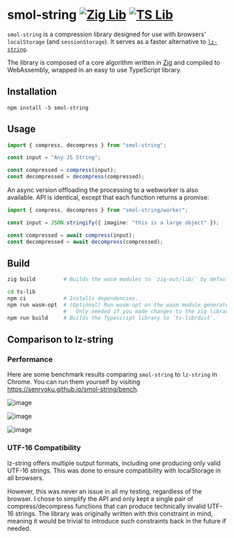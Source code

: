# smol-string [![Zig Lib](https://github.com/Senryoku/smol-string/actions/workflows/zig.yml/badge.svg)](https://github.com/Senryoku/smol-string/actions/workflows/zig.yml) [![TS Lib](https://github.com/Senryoku/smol-string/actions/workflows/ts-lib.yml/badge.svg)](https://github.com/Senryoku/smol-string/actions/workflows/ts-lib.yml)

`smol-string` is a compression library designed for use with browsers' `localStorage` (and `sessionStorage`). It serves as a faster alternative to [`lz-string`](https://github.com/pieroxy/lz-string).

The library is composed of a core algorithm written in [Zig](https://ziglang.org/) and compiled to WebAssembly, wrapped in an easy to use TypeScript library.

## Installation

```
npm install -S smol-string
```

## Usage

```ts
import { compress, decompress } from "smol-string";

const input = "Any JS String";

const compressed = compress(input);
const decompressed = decompress(compressed);
```

An async version offloading the processing to a webworker is also available. API is identical, except that each function returns a promise:

```ts
import { compress, decompress } from "smol-string/worker";

const input = JSON.stringify({ imagine: "this is a large object" });

const compressed = await compress(input);
const decompressed = await decompress(compressed);
```

## Build

```sh
zig build         # Builds the wasm modules to `zig-out/lib/` by default.
```

```sh
cd ts-lib
npm ci            # Installs dependencies.
npm run wasm-opt  # (Optional) Run wasm-opt on the wasm module generated by zig and copies it for the TS library. 
                  #   Only needed if you made changes to the zig library.
npm run build     # Builds the Typescript library to `ts-lib/dist`.
```

## Comparison to lz-string

### Performance

Here are some benchmark results comparing `smol-string` to `lz-string` in Chrome. You can run them yourself by visiting https://senryoku.github.io/smol-string/bench.

![image](https://github.com/Senryoku/smol-string/assets/1338143/20df3f76-959a-428b-8c50-c8f9fbcf1020)

![image](https://github.com/Senryoku/smol-string/assets/1338143/38d7ca8a-7ef5-4516-b5c1-02db2cdae6b7)

![image](https://github.com/Senryoku/smol-string/assets/1338143/235683f0-75e8-4c4c-a2e1-2b89e50cc549)


### UTF-16 Compatibility

lz-string offers multiple output formats, including one producing only valid UTF-16 strings. This was done to ensure compatibility with localStorage in all browsers. 

However, this was never an issue in all my testing, regardless of the browser. I chose to simplify the API and only kept a single pair of compress/decompress functions that can produce technically invalid UTF-16 strings.
The library was originally written with this constraint in mind, meaning it would be trivial to introduce such constraints back in the future if needed.
